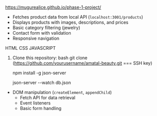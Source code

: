 https://mugurealice.github.io/phase-1-project/
<!-- Amatal Beauty & Fashion E-Commerce -->
<!-- features -->
- Fetches product data from local API (`localhost:3001/products`)
- Displays products with images, descriptions, and prices
- Basic category filtering (jewelry)
- Contact form with validation
- Responsive navigation

<!-- Technologies Used -->
HTML
CSS
JAVASCRIPT

<!-- Installation -->
1. Clone this repository:
   bash
   git clone (https://github.com/yourusername/amatal-beauty.git === SSH key)

   <!-- Install JSON Server  -->
   npm install -g json-server

    <!-- Start JSON server  -->
    json-server --watch db.json
 
   <!-- it entails  -->
- DOM manipulation (`createElement`, `appendChild`)
   - Fetch API for data retrieval
   - Event listeners
   - Basic form handling

